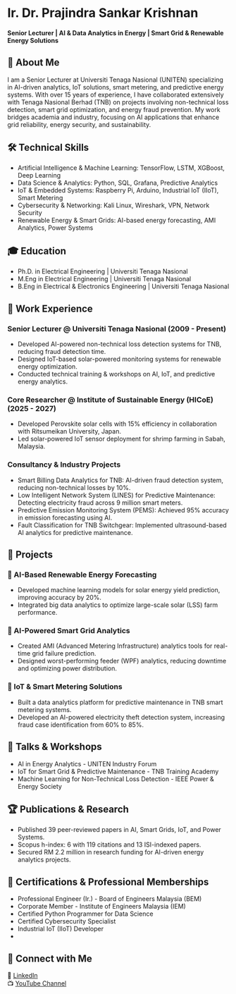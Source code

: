 # Ir. Dr. Prajindra Sankar Krishnan  
#### Senior Lecturer | AI & Data Analytics in Energy | Smart Grid & Renewable Energy Solutions  

## 🚀 About Me  
I am a Senior Lecturer at Universiti Tenaga Nasional (UNITEN) specializing in AI-driven analytics, IoT solutions, smart metering, and predictive energy systems. With over 15 years of experience, I have collaborated extensively with Tenaga Nasional Berhad (TNB) on projects involving non-technical loss detection, smart grid optimization, and energy fraud prevention. My work bridges academia and industry, focusing on AI applications that enhance grid reliability, energy security, and sustainability.

## 🛠 Technical Skills  
- Artificial Intelligence & Machine Learning: TensorFlow, LSTM, XGBoost, Deep Learning  
- Data Science & Analytics: Python, SQL, Grafana, Predictive Analytics  
- IoT & Embedded Systems: Raspberry Pi, Arduino, Industrial IoT (IIoT), Smart Metering  
- Cybersecurity & Networking: Kali Linux, Wireshark, VPN, Network Security  
- Renewable Energy & Smart Grids: AI-based energy forecasting, AMI Analytics, Power Systems  

## 🎓 Education  
- Ph.D. in Electrical Engineering | Universiti Tenaga Nasional  
- M.Eng in Electrical Engineering | Universiti Tenaga Nasional  
- B.Eng in Electrical & Electronics Engineering | Universiti Tenaga Nasional  

 ## 💼 Work Experience  
### Senior Lecturer @ Universiti Tenaga Nasional (2009 - Present)  
- Developed AI-powered non-technical loss detection systems for TNB, reducing fraud detection time.  
- Designed IoT-based solar-powered monitoring systems for renewable energy optimization.  
- Conducted technical training & workshops on AI, IoT, and predictive energy analytics.  

### Core Researcher @ Institute of Sustainable Energy (HICoE) (2025 - 2027)  
- Developed Perovskite solar cells with 15% efficiency in collaboration with Ritsumeikan University, Japan.  
- Led solar-powered IoT sensor deployment for shrimp farming in Sabah, Malaysia.  

### Consultancy & Industry Projects  
- Smart Billing Data Analytics for TNB: AI-driven fraud detection system, reducing non-technical losses by 10%.  
- Low Intelligent Network System (LINES) for Predictive Maintenance: Detecting electricity fraud across 9 million smart meters.  
- Predictive Emission Monitoring System (PEMS): Achieved 95% accuracy in emission forecasting using AI.  
- Fault Classification for TNB Switchgear: Implemented ultrasound-based AI analytics for predictive maintenance.  

## 📂 Projects  
### 🔹 AI-Based Renewable Energy Forecasting  
- Developed machine learning models for solar energy yield prediction, improving accuracy by 20%.  
- Integrated big data analytics to optimize large-scale solar (LSS) farm performance.  

### 🔹 AI-Powered Smart Grid Analytics  
- Created AMI (Advanced Metering Infrastructure) analytics tools for real-time grid failure prediction.  
- Designed worst-performing feeder (WPF) analytics, reducing downtime and optimizing power distribution.  

 ### 🔹 IoT & Smart Metering Solutions  
- Built a data analytics platform for predictive maintenance in TNB smart metering systems.  
- Developed an AI-powered electricity theft detection system, increasing fraud case identification from 60% to 85%.  

## 🎤 Talks & Workshops  
- AI in Energy Analytics - UNITEN Industry Forum  
- IoT for Smart Grid & Predictive Maintenance - TNB Training Academy  
- Machine Learning for Non-Technical Loss Detection - IEEE Power & Energy Society  

## 🏆 Publications & Research  
- Published 39 peer-reviewed papers in AI, Smart Grids, IoT, and Power Systems.  
- Scopus h-index: 6 with 119 citations and 13 ISI-indexed papers.  
- Secured RM 2.2 million in research funding for AI-driven energy analytics projects.  

 ## 🏅 Certifications & Professional Memberships
- Professional Engineer (Ir.) - Board of Engineers Malaysia (BEM)  
- Corporate Member - Institute of Engineers Malaysia (IEM)  
- Certified Python Programmer for Data Science  
- Certified Cybersecurity Specialist  
- Industrial IoT (IIoT) Developer
- 
## 📢 Connect with Me  
🔗 [LinkedIn](https://www.linkedin.com/in/prajindra/)  
📺 [YouTube Channel](https://www.youtube.com/@prajindrasankar5879)
